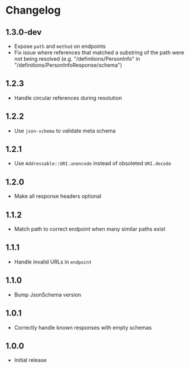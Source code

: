 # Changelog

## 1.3.0-dev

* Expose `path` and `method` on endpoints
* Fix issue where references that matched a substring of the path were not being resolved
  (e.g. "/definitions/PersonInfo" in "/definitions/PersonInfoResponse/schema")

## 1.2.3

* Handle circular references during resolution

## 1.2.2

* Use `json-schema` to validate meta schema

## 1.2.1

* Use `Addressable::URI.unencode` instead of obsoleted `URI.decode`

## 1.2.0

* Make all response headers optional

## 1.1.2

* Match path to correct endpoint when many similar paths exist

## 1.1.1

* Handle invalid URLs in `endpoint`

## 1.1.0

* Bump JsonSchema version

## 1.0.1

* Correctly handle known responses with empty schemas

## 1.0.0

* Initial release
